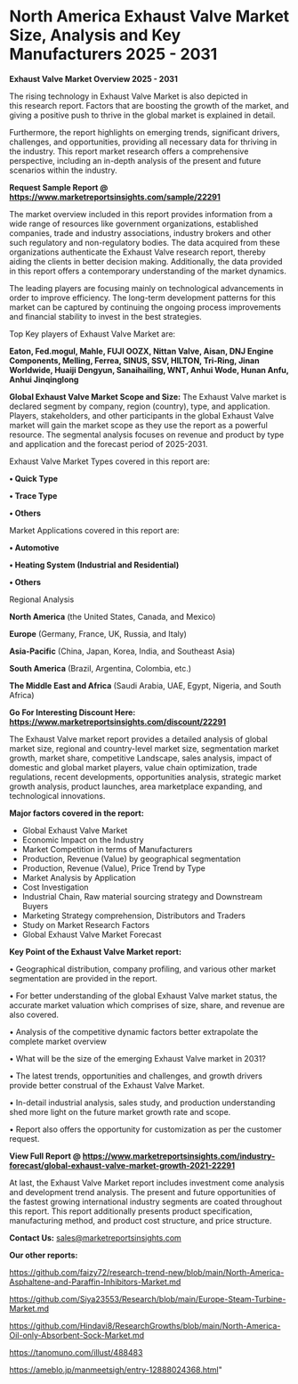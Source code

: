 # North America Exhaust Valve Market Size, Analysis and Key Manufacturers 2025 - 2031

<Strong> Exhaust Valve Market Overview 2025 - 2031</strong>

The rising technology in Exhaust Valve Market is also depicted in this research report. Factors that are boosting the growth of the market, and giving a positive push to thrive in the global market is explained in detail.

Furthermore, the report highlights on emerging trends, significant drivers, challenges, and opportunities, providing all necessary data for thriving in the industry. This report market research offers a comprehensive perspective, including an in-depth analysis of the present and future scenarios within the industry.

<strong>Request Sample Report @ <a href=https://www.marketreportsinsights.com/sample/22291>https://www.marketreportsinsights.com/sample/22291</a></strong>

The market overview included in this report provides information from a wide range of resources like government organizations, established companies, trade and industry associations, industry brokers and other such regulatory and non-regulatory bodies. The data acquired from these organizations authenticate the Exhaust Valve research report, thereby aiding the clients in better decision making. Additionally, the data provided in this report offers a contemporary understanding of the market dynamics.

The leading players are focusing mainly on technological advancements in order to improve efficiency. The long-term development patterns for this market can be captured by continuing the ongoing process improvements and financial stability to invest in the best strategies.

Top Key players of Exhaust Valve Market are:

<strong>Eaton, Fed.mogul, Mahle, FUJI OOZX, Nittan Valve, Aisan, DNJ Engine Components, Melling, Ferrea, SINUS, SSV, HILTON, Tri-Ring, Jinan Worldwide, Huaiji Dengyun, Sanaihailing, WNT, Anhui Wode, Hunan Anfu, Anhui Jinqinglong</strong>

<strong><b>Global Exhaust Valve Market Scope and Size:</b></strong>
The Exhaust Valve market is declared segment by company, region (country), type, and application. Players, stakeholders, and other participants in the global Exhaust Valve market will gain the market scope as they use the report as a powerful resource. The segmental analysis focuses on revenue and product by type and application and the forecast period of 2025-2031.

Exhaust Valve Market Types covered in this report are:

<strong>• Quick Type

• Trace Type

• Others</strong>

Market Applications covered in this report are:

<strong>• Automotive

• Heating System (Industrial and Residential)

• Others</strong> 

Regional Analysis

<strong>North America</strong> (the United States, Canada, and Mexico)

<strong>Europe</strong> (Germany, France, UK, Russia, and Italy)

<strong>Asia-Pacific</strong> (China, Japan, Korea, India, and Southeast Asia)

<strong>South America</strong> (Brazil, Argentina, Colombia, etc.)

<strong>The Middle East and Africa</strong> (Saudi Arabia, UAE, Egypt, Nigeria, and South Africa)

<strong>Go For Interesting Discount Here: <a href=https://www.marketreportsinsights.com/discount/22291>https://www.marketreportsinsights.com/discount/22291</a></strong>

The Exhaust Valve market report provides a detailed analysis of global market size, regional and country-level market size, segmentation market growth, market share, competitive Landscape, sales analysis, impact of domestic and global market players, value chain optimization, trade regulations, recent developments, opportunities analysis, strategic market growth analysis, product launches, area marketplace expanding, and technological innovations.

<strong><b>Major factors covered in the report:</b></strong>
<ul>
  <li>Global Exhaust Valve Market </li>
  <li>Economic Impact on the Industry</li>
  <li>Market Competition in terms of Manufacturers</li>
  <li>Production, Revenue (Value) by geographical segmentation</li>
  <li>Production, Revenue (Value), Price Trend by Type</li>
  <li>Market Analysis by Application</li>
  <li>Cost Investigation</li>
  <li>Industrial Chain, Raw material sourcing strategy and Downstream Buyers</li>
  <li>Marketing Strategy comprehension, Distributors and Traders</li>
  <li>Study on Market Research Factors</li>
  <li>Global Exhaust Valve Market Forecast</li>
</ul>

<strong><b>Key Point of the Exhaust Valve Market report:</b></strong>

• Geographical distribution, company profiling, and various other market segmentation are provided in the report.

• For better understanding of the global Exhaust Valve market status, the accurate market valuation which comprises of size, share, and revenue are also covered.

• Analysis of the competitive dynamic factors better extrapolate the complete market overview

• What will be the size of the emerging Exhaust Valve market in 2031?

• The latest trends, opportunities and challenges, and growth drivers provide better construal of the Exhaust Valve Market.

• In-detail industrial analysis, sales study, and production understanding shed more light on the future market growth rate and scope.

• Report also offers the opportunity for customization as per the customer request.

<strong><b>View Full Report @ <a href=https://www.marketreportsinsights.com/industry-forecast/global-exhaust-valve-market-growth-2021-22291>https://www.marketreportsinsights.com/industry-forecast/global-exhaust-valve-market-growth-2021-22291</a></b></strong>


At last, the Exhaust Valve Market report includes investment come analysis and development trend analysis. The present and future opportunities of the fastest growing international industry segments are coated throughout this report. This report additionally presents product specification, manufacturing method, and product cost structure, and price structure.

<strong>Contact Us:</strong>
sales@marketreportsinsights.com

<strong>Our other reports:</strong>

<a href=https://github.com/faizy72/research-trend-new/blob/main/North-America-Asphaltene-and-Paraffin-Inhibitors-Market.md>https://github.com/faizy72/research-trend-new/blob/main/North-America-Asphaltene-and-Paraffin-Inhibitors-Market.md</a>

<a href=https://github.com/Siya23553/Research/blob/main/Europe-Steam-Turbine-Market.md>https://github.com/Siya23553/Research/blob/main/Europe-Steam-Turbine-Market.md</a>

<a href=https://github.com/Hindavi8/ResearchGrowths/blob/main/North-America-Oil-only-Absorbent-Sock-Market.md>https://github.com/Hindavi8/ResearchGrowths/blob/main/North-America-Oil-only-Absorbent-Sock-Market.md</a>

<a href=https://tanomuno.com/illust/488483>https://tanomuno.com/illust/488483</a>

<a href=https://ameblo.jp/manmeetsigh/entry-12888024368.html>https://ameblo.jp/manmeetsigh/entry-12888024368.html</a>"
